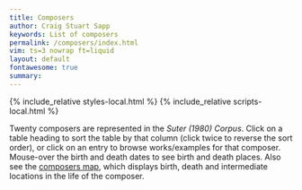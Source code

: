```yaml
---
title: Composers
author: Craig Stuart Sapp
keywords: List of composers
permalink: /composers/index.html
vim: ts=3 nowrap ft=liquid
layout: default
fontawesome: true
summary: 
---
```


{% include_relative styles-local.html %}
{% include_relative scripts-local.html %}

Twenty composers are represented in the <i>Suter (1980) Corpus</i>.  Click
on a table heading to sort the table by that column (click
twice to reverse the sort order), or click on an entry to browse
works/examples for that composer.  Mouse-over the birth and death dates
to see birth and death places. Also see the <a
href="https://maps.polyrhythm.humdrum.org/composers/">composers
map</a>, which displays birth, death and intermediate locations
in the life of the composer.


<div id="composer-list-container"></div>




